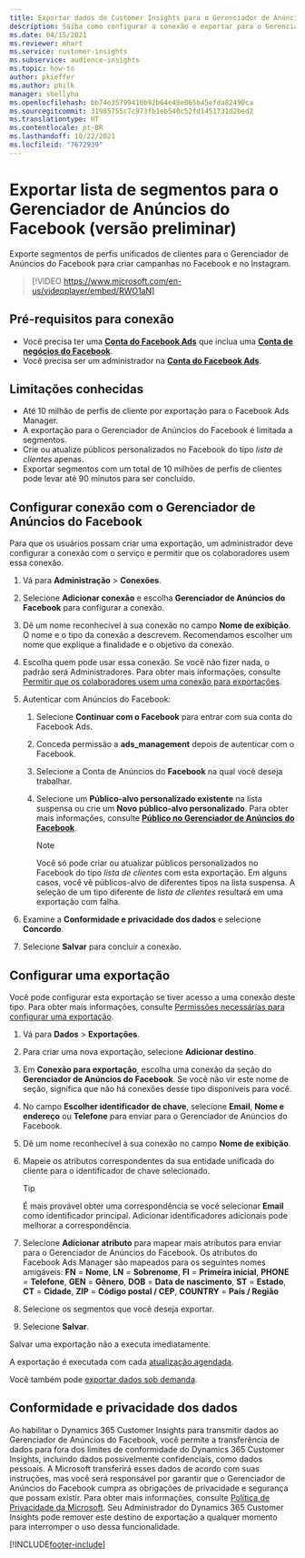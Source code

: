 ```yaml
---
title: Exportar dados do Customer Insights para o Gerenciador de Anúncios do Facebook
description: Saiba como configurar a conexão e exportar para o Gerenciador de Anúncios do Facebook.
ms.date: 04/15/2021
ms.reviewer: mhart
ms.service: customer-insights
ms.subservice: audience-insights
ms.topic: how-to
author: pkieffer
ms.author: philk
manager: shellyha
ms.openlocfilehash: bb74e35799410b92b64e48e065b45efda82490ca
ms.sourcegitcommit: 31985755c7c973fb1eb540c52fd1451731d2bed2
ms.translationtype: HT
ms.contentlocale: pt-BR
ms.lasthandoff: 10/22/2021
ms.locfileid: "7672939"
---
```

# <a name="export-segments-list-to-facebook-ads-manager-preview"></a>Exportar lista de segmentos para o Gerenciador de Anúncios do Facebook (versão preliminar)

Exporte segmentos de perfis unificados de clientes para o Gerenciador de Anúncios do Facebook para criar campanhas no Facebook e no Instagram.

> [!VIDEO https://www.microsoft.com/en-us/videoplayer/embed/RWO1aN]

## <a name="prerequisites-for-connection"></a>Pré-requisitos para conexão

- Você precisa ter uma [**Conta do Facebook Ads**](https://www.facebook.com/business/learn/lessons/step-by-step-ads-manager-account) que inclua uma [**Conta de negócios do Facebook**](https://business.facebook.com/).
- Você precisa ser um administrador na [**Conta do Facebook Ads**](https://www.facebook.com/business/learn/lessons/step-by-step-ads-manager-account).

## <a name="known-limitations"></a>Limitações conhecidas

- Até 10 milhão de perfis de cliente por exportação para o Facebook Ads Manager.
- A exportação para o Gerenciador de Anúncios do Facebook é limitada a segmentos.
- Crie ou atualize públicos personalizados no Facebook do tipo *lista de clientes* apenas.
- Exportar segmentos com um total de 10 milhões de perfis de clientes pode levar até 90 minutos para ser concluído.

## <a name="set-up-connection-to-facebook-ads-manager"></a>Configurar conexão com o Gerenciador de Anúncios do Facebook

Para que os usuários possam criar uma exportação, um administrador deve configurar a conexão com o serviço e permitir que os colaboradores usem essa conexão.

1. Vá para **Administração** > **Conexões**.

1. Selecione **Adicionar conexão** e escolha **Gerenciador de Anúncios do Facebook** para configurar a conexão.

1. Dê um nome reconhecível à sua conexão no campo **Nome de exibição**. O nome e o tipo da conexão a descrevem. Recomendamos escolher um nome que explique a finalidade e o objetivo da conexão.

1. Escolha quem pode usar essa conexão. Se você não fizer nada, o padrão será Administradores. Para obter mais informações, consulte [Permitir que os colaboradores usem uma conexão para exportações](connections.md#allow-contributors-to-use-a-connection-for-exports).

1. Autenticar com Anúncios do Facebook: 

   1. Selecione **Continuar com o Facebook** para entrar com sua conta do Facebook Ads.

   1. Conceda permissão a **ads_management** depois de autenticar com o Facebook.

   1. Selecione a Conta de Anúncios do **Facebook** na qual você deseja trabalhar.

   1. Selecione um **Público-alvo personalizado existente** na lista suspensa ou crie um **Novo público-alvo personalizado**. Para obter mais informações, consulte [**Público no Gerenciador de Anúncios do Facebook**](https://www.facebook.com/business/help/744354708981227?id=2469097953376494).
      > [!NOTE]
      > Você só pode criar ou atualizar públicos personalizados no Facebook do tipo *lista de clientes* com esta exportação. Em alguns casos, você vê públicos-alvo de diferentes tipos na lista suspensa. A seleção de um tipo diferente de *lista de clientes* resultará em uma exportação com falha. 

1. Examine a **Conformidade e privacidade dos dados** e selecione **Concordo**.

1. Selecione **Salvar** para concluir a conexão.

## <a name="configure-an-export"></a>Configurar uma exportação

Você pode configurar esta exportação se tiver acesso a uma conexão deste tipo. Para obter mais informações, consulte [Permissões necessárias para configurar uma exportação](export-destinations.md#set-up-a-new-export).

1. Vá para **Dados** > **Exportações**.

1. Para criar uma nova exportação, selecione **Adicionar destino**. 

1. Em **Conexão para exportação**, escolha uma conexão da seção do **Gerenciador de Anúncios do Facebook**. Se você não vir este nome de seção, significa que não há conexões desse tipo disponíveis para você.

1. No campo **Escolher identificador de chave**, selecione **Email**, **Nome e endereço** ou **Telefone** para enviar para o Gerenciador de Anúncios do Facebook. 

1. Dê um nome reconhecível à sua conexão no campo **Nome de exibição**.

1. Mapeie os atributos correspondentes da sua entidade unificada do cliente para o identificador de chave selecionado.
   > [!TIP]
   > É mais provável obter uma correspondência se você selecionar **Email** como identificador principal. Adicionar identificadores adicionais pode melhorar a correspondência.

1. Selecione **Adicionar atributo** para mapear mais atributos para enviar para o Gerenciador de Anúncios do Facebook. Os atributos do Facebook Ads Manager são mapeados para os seguintes nomes amigáveis: **FN** = **Nome**, **LN** = **Sobrenome**, **FI** = **Primeira inicial**, **PHONE** = **Telefone**, **GEN** = **Gênero**, **DOB** = **Data de nascimento**, **ST** = **Estado**, **CT** = **Cidade**, **ZIP** = **Código postal / CEP**, **COUNTRY** = **País / Região**

1. Selecione os segmentos que você deseja exportar.

1. Selecione **Salvar**.

Salvar uma exportação não a executa imediatamente.

A exportação é executada com cada [atualização agendada](system.md#schedule-tab). 

Você também pode [exportar dados sob demanda](export-destinations.md#run-exports-on-demand). 

## <a name="data-privacy-and-compliance"></a>Conformidade e privacidade dos dados

Ao habilitar o Dynamics 365 Customer Insights para transmitir dados ao Gerenciador de Anúncios do Facebook, você permite a transferência de dados para fora dos limites de conformidade do Dynamics 365 Customer Insights, incluindo dados possivelmente confidenciais, como dados pessoais. A Microsoft transferirá esses dados de acordo com suas instruções, mas você será responsável por garantir que o Gerenciador de Anúncios do Facebook cumpra as obrigações de privacidade e segurança que possam existir. Para obter mais informações, consulte [Política de Privacidade da Microsoft](https://go.microsoft.com/fwlink/?linkid=396732).
Seu Administrador do Dynamics 365 Customer Insights pode remover este destino de exportação a qualquer momento para interromper o uso dessa funcionalidade.


[!INCLUDE[footer-include](../includes/footer-banner.md)]
